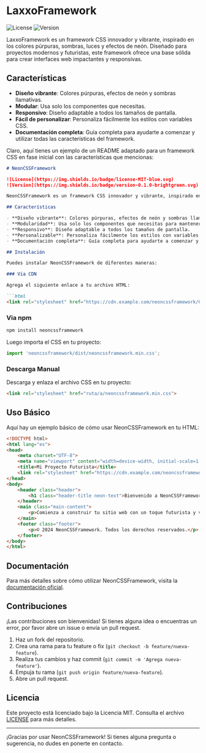 # LaxxoFramework

![License](https://img.shields.io/badge/license-MIT-blue.svg)
![Version](https://img.shields.io/badge/version-0.1.0-brightgreen.svg)

LaxxoFramework es un framework CSS innovador y vibrante, inspirado en los colores púrpuras, sombras, luces y efectos de neón. Diseñado para proyectos modernos y futuristas, este framework ofrece una base sólida para crear interfaces web impactantes y responsivas.

## Características

- **Diseño vibrante**: Colores púrpuras, efectos de neón y sombras llamativas.
- **Modular**: Usa solo los componentes que necesitas.
- **Responsivo**: Diseño adaptable a todos los tamaños de pantalla.
- **Fácil de personalizar**: Personaliza fácilmente los estilos con variables CSS.
- **Documentación completa**: Guía completa para ayudarte a comenzar y utilizar todas las características del framework.

Claro, aquí tienes un ejemplo de un README adaptado para un framework CSS en fase inicial con las características que mencionas:

```markdown
# NeonCSSFramework

![License](https://img.shields.io/badge/license-MIT-blue.svg)
![Version](https://img.shields.io/badge/version-0.1.0-brightgreen.svg)

NeonCSSFramework es un framework CSS innovador y vibrante, inspirado en los colores púrpuras, sombras, luces y efectos de neón. Diseñado para proyectos modernos y futuristas, este framework ofrece una base sólida para crear interfaces web impactantes y responsivas.

## Características

- **Diseño vibrante**: Colores púrpuras, efectos de neón y sombras llamativas.
- **Modularidad**: Usa solo los componentes que necesitas para mantener tu proyecto ligero.
- **Responsivo**: Diseño adaptable a todos los tamaños de pantalla.
- **Personalizable**: Personaliza fácilmente los estilos con variables CSS.
- **Documentación completa**: Guía completa para ayudarte a comenzar y utilizar todas las características del framework.

## Instalación

Puedes instalar NeonCSSFramework de diferentes maneras:

### Via CDN

Agrega el siguiente enlace a tu archivo HTML:

```html
<link rel="stylesheet" href="https://cdn.example.com/neoncssframework/0.1.0/neoncssframework.min.css">
```

### Via npm

```bash
npm install neoncssframework
```

Luego importa el CSS en tu proyecto:

```javascript
import 'neoncssframework/dist/neoncssframework.min.css';
```

### Descarga Manual

Descarga y enlaza el archivo CSS en tu proyecto:

```html
<link rel="stylesheet" href="ruta/a/neoncssframework.min.css">
```

## Uso Básico

Aquí hay un ejemplo básico de cómo usar NeonCSSFramework en tu HTML:

```html
<!DOCTYPE html>
<html lang="es">
<head>
    <meta charset="UTF-8">
    <meta name="viewport" content="width=device-width, initial-scale=1.0">
    <title>Mi Proyecto Futurista</title>
    <link rel="stylesheet" href="https://cdn.example.com/neoncssframework/0.1.0/neoncssframework.min.css">
</head>
<body>
    <header class="header">
        <h1 class="header-title neon-text">Bienvenido a NeonCSSFramework</h1>
    </header>
    <main class="main-content">
        <p>Comienza a construir tu sitio web con un toque futurista y vibrante.</p>
    </main>
    <footer class="footer">
        <p>© 2024 NeonCSSFramework. Todos los derechos reservados.</p>
    </footer>
</body>
</html>
```

## Documentación

Para más detalles sobre cómo utilizar NeonCSSFramework, visita la [documentación oficial](https://example.com/neoncssframework/docs).

## Contribuciones

¡Las contribuciones son bienvenidas! Si tienes alguna idea o encuentras un error, por favor abre un issue o envía un pull request.

1. Haz un fork del repositorio.
2. Crea una rama para tu feature o fix (`git checkout -b feature/nueva-feature`).
3. Realiza tus cambios y haz commit (`git commit -m 'Agrega nueva-feature'`).
4. Empuja tu rama (`git push origin feature/nueva-feature`).
5. Abre un pull request.

## Licencia

Este proyecto está licenciado bajo la Licencia MIT. Consulta el archivo [LICENSE](LICENSE) para más detalles.

---

¡Gracias por usar NeonCSSFramework! Si tienes alguna pregunta o sugerencia, no dudes en ponerte en contacto.
```
